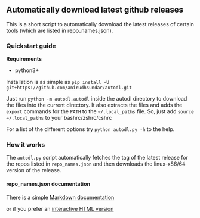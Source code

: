 ## Automatically download latest github releases

This is a short script to automatically download the latest releases of certain tools (which are listed in repo_names.json).

### Quickstart guide

**Requirements**
- python3+

Installation is as simple as
`pip install -U git+https://github.com/anirudhsundar/autodl.git`

Just run `python -m autodl.autodl` inside the autodl directory to download the files into the current directory. It also extracts the files and adds the `export` commands for the `PATH` to the `~/.local_paths` file. So, just add `source ~/.local_paths` to your bashrc/zshrc/cshrc

For a list of the different options try `python autodl.py -h` to the help.

### How it works
The `autodl.py` script automatically fetches the tag of the latest release for the repos listed in `repo_names.json` and then downloads the linux-x86/64 version of the release.

#### repo_names.json documentation

There is a simple [Markdown documentation](docs/markdown/repo_names_documentation.md)

or if you prefer an [interactive HTML version](https://htmlpreview.github.io/?https://github.com/anirudhsundar/autodl/blob/main/docs/html/repo_names_documentation.html)
